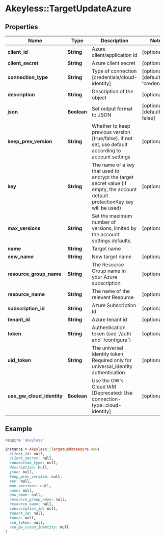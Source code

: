 # Akeyless::TargetUpdateAzure

## Properties

| Name | Type | Description | Notes |
| ---- | ---- | ----------- | ----- |
| **client_id** | **String** | Azure client/application id | [optional] |
| **client_secret** | **String** | Azure client secret | [optional] |
| **connection_type** | **String** | Type of connection [credentials/cloud-identity] | [optional][default to &#39;credentials&#39;] |
| **description** | **String** | Description of the object | [optional] |
| **json** | **Boolean** | Set output format to JSON | [optional][default to false] |
| **keep_prev_version** | **String** | Whether to keep previous version [true/false]. If not set, use default according to account settings | [optional] |
| **key** | **String** | The name of a key that used to encrypt the target secret value (if empty, the account default protectionKey key will be used) | [optional] |
| **max_versions** | **String** | Set the maximum number of versions, limited by the account settings defaults. | [optional] |
| **name** | **String** | Target name |  |
| **new_name** | **String** | New target name | [optional] |
| **resource_group_name** | **String** | The Resource Group name in your Azure subscription | [optional] |
| **resource_name** | **String** | The name of the relevant Resource | [optional] |
| **subscription_id** | **String** | Azure Subscription Id | [optional] |
| **tenant_id** | **String** | Azure tenant id | [optional] |
| **token** | **String** | Authentication token (see &#x60;/auth&#x60; and &#x60;/configure&#x60;) | [optional] |
| **uid_token** | **String** | The universal identity token, Required only for universal_identity authentication | [optional] |
| **use_gw_cloud_identity** | **Boolean** | Use the GW&#39;s Cloud IAM [Deprecated: Use connection-type&#x3D;cloud-identity] | [optional] |

## Example

```ruby
require 'akeyless'

instance = Akeyless::TargetUpdateAzure.new(
  client_id: null,
  client_secret: null,
  connection_type: null,
  description: null,
  json: null,
  keep_prev_version: null,
  key: null,
  max_versions: null,
  name: null,
  new_name: null,
  resource_group_name: null,
  resource_name: null,
  subscription_id: null,
  tenant_id: null,
  token: null,
  uid_token: null,
  use_gw_cloud_identity: null
)
```

